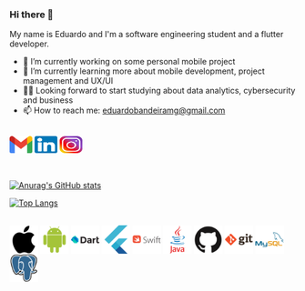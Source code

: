 ### Hi there 👋

My name is Eduardo and I'm a software engineering student and a flutter developer. 


- 🔭 I’m currently working on some personal mobile project
- 🌱 I’m currently learning more about mobile development, project management and UX/UI
- 🧑‍🎓 Looking forward to start studying about data analytics, cybersecurity and business
- 📫 How to reach me: eduardobandeiramg@gmail.com

<div style="display: inline_block"><br>
    <a href="mailto:eduardobandeiramg@gmail.com" target="_blank"><img align="center" alt="gmail" height="30" width="40" src="src/contato/gmail-logo-16.png"></a> 
    <a href="https://www.linkedin.com/in/eduardobandeiramg/" target="_blank"><img align="center" alt="linkedin" height="30" width="40" src="src/contato/linkedin.png" target="_blank"></a> 
    <a href="https://www.instagram.com/eduardobandeiramg/" target="_blank"><img align="center" alt="instagram" height="30" width="40" src="src/contato/Instagram-Icon.png" target="_blank"></a> 
</div>

</br>
</br>

[![Anurag's GitHub stats](https://github-readme-stats.vercel.app/api?username=eduardobandeiramg&show_icons=true&count_private=true&disable_animations=false)](https://github.com/anuraghazra/github-readme-stats)

[![Top Langs](https://github-readme-stats.vercel.app/api/top-langs/?username=eduardobandeiramg&layout=compact)](https://github.com/anuraghazra/github-readme-stats)

<div style="display: inline_block"><br>
    <img align="center" alt="Apple" height="50" width="50" src= "https://raw.githubusercontent.com/devicons/devicon/master/icons/apple/apple-original.svg">
    <img align="center" alt="Android" height="50" width="50" src= "https://github.com/devicons/devicon/blob/master/icons/android/android-original.svg">                
    <img align="center" alt="Dart" height="50" width="50" src= "https://github.com/devicons/devicon/blob/master/icons/dart/dart-original-wordmark.svg">       
    <img align="center" alt="Flutter" height="50" width="50" src= "https://github.com/devicons/devicon/blob/master/icons/flutter/flutter-original.svg">     
    <img align="center" alt="Swift" height="50" width="50" src="https://raw.githubusercontent.com/devicons/devicon/master/icons/swift/swift-original-wordmark.svg">   
    <img align="center" alt="Java" height="50" width="50" src="https://raw.githubusercontent.com/devicons/devicon/master/icons/java/java-original-wordmark.svg">         
    <img align="center" alt="GitHub" height="50" width="50" src="https://raw.githubusercontent.com/devicons/devicon/master/icons/github/github-original.svg">      
    <img align="center" alt="GIT" height="50" width="50" src="https://raw.githubusercontent.com/devicons/devicon/master/icons/git/git-original-wordmark.svg">         
    <img align="center" alt="MySQL" height="50" width="50" src="https://raw.githubusercontent.com/devicons/devicon/master/icons/mysql/mysql-original-wordmark.svg">       
    <img align="center" alt="Postgresql" height="50" width="50" src= "https://github.com/devicons/devicon/blob/master/icons/postgresql/postgresql-original.svg">

</div>

